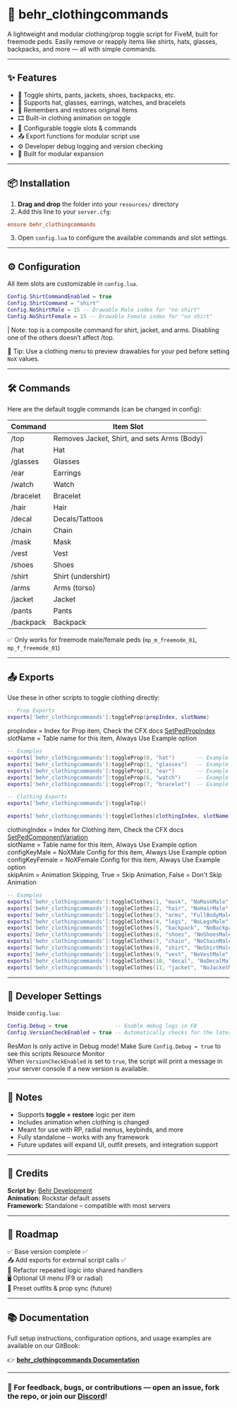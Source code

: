 # 🎒 behr_clothingcommands

A lightweight and modular clothing/prop toggle script for FiveM, built for freemode peds. Easily remove or reapply items like shirts, hats, glasses, backpacks, and more — all with simple commands.

---

## ✨ Features

- 🔀 Toggle shirts, pants, jackets, shoes, backpacks, etc.
- 🧢 Supports hat, glasses, earrings, watches, and bracelets
- 💾 Remembers and restores original items
- 🎞️ Built-in clothing animation on toggle
- 🧰 Configurable toggle slots & commands
- 📤 Export functions for modular script use
- ⚙️ Developer debug logging and version checking
- 🧱 Built for modular expansion

---

## 📦 Installation

1. **Drag and drop** the folder into your `resources/` directory  
2. Add this line to your `server.cfg`:

```cfg
ensure behr_clothingcommands
````

3. Open `config.lua` to configure the available commands and slot settings.

---

## ⚙️ Configuration

All item slots are customizable in `config.lua`.

```lua
Config.ShirtCommandEnabled = true
Config.ShirtCommand = "shirt"
Config.NoShirtMale = 15 -- Drawable Male index for "no shirt"
Config.NoShirtFemale = 15 -- Drawable Female index for "no shirt"
```

| Note: top is a composite command for shirt, jacket, and arms. Disabling one of the others doesn’t affect /top.

🧠 Tip: Use a clothing menu to preview drawables for your ped before setting `NoX` values.

---

## 🛠️ Commands

Here are the default toggle commands (can be changed in config):

| Command   | Item Slot                                     |
| --------- | ------------------                            |
| /top      | Removes Jacket, Shirt, and sets Arms (Body)   |
| /hat      | Hat                                           |
| /glasses  | Glasses                                       |
| /ear      | Earrings                                      |
| /watch    | Watch                                         |
| /bracelet | Bracelet                                      |
| /hair     | Hair                                          |
| /decal    | Decals/Tattoos                                |
| /chain    | Chain                                         |
| /mask     | Mask                                          |
| /vest     | Vest                                          |
| /shoes    | Shoes                                         |
| /shirt    | Shirt (undershirt)                            |
| /arms     | Arms (torso)                                  |
| /jacket   | Jacket                                        |
| /pants    | Pants                                         |
| /backpack | Backpack                                      |

✅ Only works for freemode male/female peds (`mp_m_freemode_01`, `mp_f_freemode_01`)

---

## 📤 Exports

Use these in other scripts to toggle clothing directly:

```lua
-- Prop Exports
exports['behr_clothingcommands']:toggleProp(propIndex, slotName)
```

propIndex        = Index for Prop item, Check the CFX docs [SetPedPropIndex](https://docs.fivem.net/natives/?_0x93376B65A266EB5F)  
slotName         = Table name for this item, Always Use Example option

```lua
-- Examples
exports['behr_clothingcommands']:toggleProp(0, "hat")       -- Example for toggling a hat
exports['behr_clothingcommands']:toggleProp(1, "glasses")   -- Example for toggling glasses
exports['behr_clothingcommands']:toggleProp(2, "ear")       -- Example for toggling earrings
exports['behr_clothingcommands']:toggleProp(6, "watch")     -- Example for toggling a watch
exports['behr_clothingcommands']:toggleProp(7, "bracelet")  -- Example for toggling a bracelet
```

```lua
-- Clothing Exports
exports['behr_clothingcommands']:toggleTop()

exports['behr_clothingcommands']:toggleClothes(clothingIndex, slotName, configKeyMale, configKeyFemale, skipAnim)
```

clothingIndex    = Index for Clothing item, Check the CFX docs [SetPedComponentVariation](https://docs.fivem.net/natives/?_0xD4F7B05C)  
slotName         = Table name for this item, Always Use Example option  
configKeyMale    = NoXMale Config for this item, Always Use Example option  
configKeyFemale  = NoXFemale Config for this item, Always Use Example option  
skipAnim         = Animation Skipping, True = Skip Animation, False = Don't Skip Animation  

```lua
-- Examples
exports['behr_clothingcommands']:toggleClothes(1, "mask", "NoMaskMale", "NoMaskFemale", false)               -- Example for toggling a mask
exports['behr_clothingcommands']:toggleClothes(2, "hair", "NoHairMale", "NoHairFemale", false)               -- Example for toggling hair 
exports['behr_clothingcommands']:toggleClothes(3, "arms", "FullBodyMale", "FullBodyFemale", false)           -- Example for toggling your body
exports['behr_clothingcommands']:toggleClothes(4, "legs", "NoLegsMale", "NoLegsFemale", false)               -- Example for toggling pants
exports['behr_clothingcommands']:toggleClothes(5, "backpack", "NoBackpackMale", "NoBackpackFemale", false)   -- Example for toggling a backpack
exports['behr_clothingcommands']:toggleClothes(6, "shoes", "NoShoesMale", "NoShoesFemale", false)            -- Example for toggling shoes
exports['behr_clothingcommands']:toggleClothes(7, "chain", "NoChainMale", "NoChainFemale", false)            -- Example for toggling a chain/necklace
exports['behr_clothingcommands']:toggleClothes(8, "shirt", "NoShirtMale", "NoShirtFemale", false)            -- Example for toggling a shirt
exports['behr_clothingcommands']:toggleClothes(9, "vest", "NoVestMale", "NoVestFemale", false)               -- Example for toggling a vest
exports['behr_clothingcommands']:toggleClothes(10, "decal", "NoDecalMale", "NoDecalFemale", false)           -- Example for toggling decals
exports['behr_clothingcommands']:toggleClothes(11, "jacket", "NoJacketMale", "NoJacketFemale", false)        -- Example for toggling a jacket
```

---

## 🔧 Developer Settings

Inside `config.lua`:

```lua
Config.Debug = true               -- Enable debug logs in F8
Config.VersionCheckEnabled = true -- Automatically checks for the latest version on GitHub
```

ResMon Is only active in Debug mode! Make Sure `Config.Debug = true` to see this scripts Resource Monitor  
When `VersionCheckEnabled` is set to `true`, the script will print a message in your server console if a new version is available.

---

## 📌 Notes

* Supports **toggle + restore** logic per item
* Includes animation when clothing is changed
* Meant for use with RP, radial menus, keybinds, and more
* Fully standalone – works with any framework
* Future updates will expand UI, outfit presets, and integration support

---

## 🙌 Credits

**Script by:** [Behr Development](https://github.com/BehrTheDon)  
**Animation:** Rockstar default assets  
**Framework:** Standalone – compatible with most servers  

---

## 📅 Roadmap

✅ Base version complete                            ✅  
📤 Add exports for external script calls            ✅  
🚧 Refactor repeated logic into shared handlers  
🖥️ Optional UI menu (F9 or radial)  
🧪 Preset outfits & prop sync (future)  

---

## 📚 Documentation

Full setup instructions, configuration options, and usage examples are available on our GitBook:

👉 [**behr\_clothingcommands Documentation**](https://behr-development.gitbook.io/behr-development-docs/scripts/clothingcommands)

---

### 💬 For feedback, bugs, or contributions — open an issue, fork the repo, or join our [Discord](https://discord.gg/wA7W5dUMG6)!